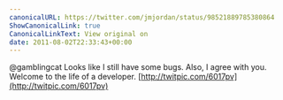 ```yaml
---
canonicalURL: https://twitter.com/jmjordan/status/98521889785380864
ShowCanonicalLink: true
CanonicalLinkText: View original on
date: 2011-08-02T22:33:43+00:00
---
```

@gamblingcat Looks like I still have some bugs. Also, I agree with you. Welcome to the life of a developer. [http://twitpic.com/6017pv](http://twitpic.com/6017pv)